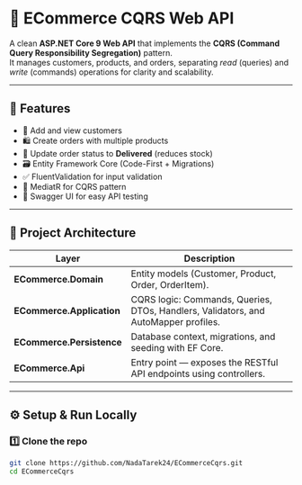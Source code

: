 # 🛒 ECommerce CQRS Web API

A clean **ASP.NET Core 9 Web API** that implements the **CQRS (Command Query Responsibility Segregation)** pattern.  
It manages customers, products, and orders, separating *read* (queries) and *write* (commands) operations for clarity and scalability.

---

## 🌟 Features
- 🧍 Add and view customers  
- 🛍️ Create orders with multiple products  
- 🚚 Update order status to **Delivered** (reduces stock)  
- 🗃️ Entity Framework Core (Code-First + Migrations)  
- ✅ FluentValidation for input validation  
- 🧩 MediatR for CQRS pattern  
- 🧾 Swagger UI for easy API testing  

---

## 🧱 Project Architecture

| Layer | Description |
|-------|--------------|
| **ECommerce.Domain** | Entity models (Customer, Product, Order, OrderItem). |
| **ECommerce.Application** | CQRS logic: Commands, Queries, DTOs, Handlers, Validators, and AutoMapper profiles. |
| **ECommerce.Persistence** | Database context, migrations, and seeding with EF Core. |
| **ECommerce.Api** | Entry point — exposes the RESTful API endpoints using controllers. |

---

## ⚙️ Setup & Run Locally

### 1️⃣ Clone the repo
```bash
git clone https://github.com/NadaTarek24/ECommerceCqrs.git
cd ECommerceCqrs

